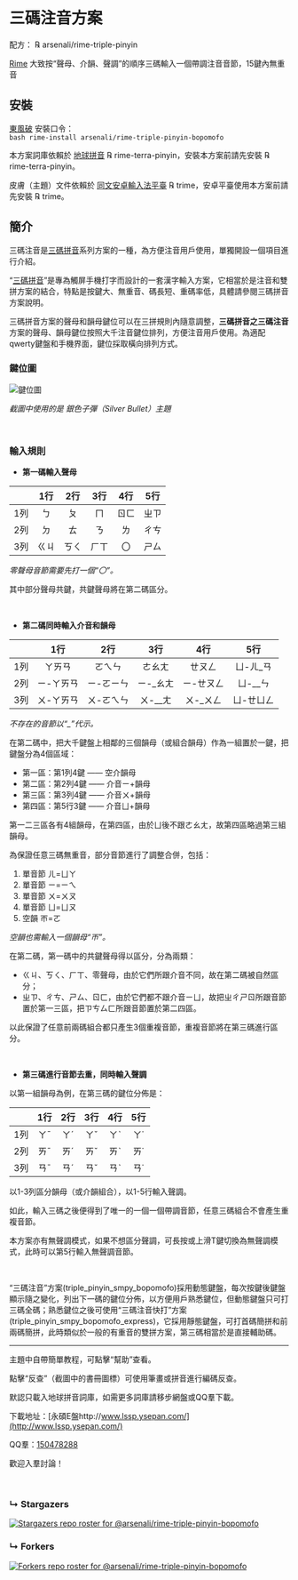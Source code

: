 # 三碼注音方案

配方： ℞ arsenali/rime-triple-pinyin

[Rime](https://rime.im/) 大致按“聲母、介韻、聲調”的順序三碼輸入一個帶調注音音節，15鍵內無重音

## 安裝

[東風破](https://github.com/rime/plum) 安裝口令： <code> bash rime-install arsenali/rime-triple-pinyin-bopomofo </code>

本方案詞庫依賴於 [地球拼音](https://github.com/rime/rime-terra-pinyin) ℞ rime-terra-pinyin，安裝本方案前請先安裝 ℞ rime-terra-pinyin。

皮膚（主題）文件依賴於 [同文安卓輸入法平臺](https://github.com/osfans/trime) ℞ trime，安卓平臺使用本方案前請先安裝 ℞ trime。


## 簡介

三碼注音是[三碼拼音](https://github.com/arsenali/rime-triple-pinyin)系列方案的一種，為方便注音用戶使用，單獨開設一個項目進行介紹。

“[三碼拼音](https://github.com/arsenali/rime-triple-pinyin)”是專為觸屏手機打字而設計的一套漢字輸入方案，它相當於是注音和雙拼方案的結合，特點是按鍵大、無重音、碼長短、重碼率低，具體請參閱三碼拼音方案說明。

三碼拼音方案的聲母和韻母鍵位可以在三拼規則內隨意調整，**三碼拼音之三碼注音**方案的聲母、韻母鍵位按照大千注音鍵位排列，方便注音用戶使用。為適配qwerty鍵盤和手機界面，鍵位採取橫向排列方式。

### 鍵位圖

![鍵位圖](https://user-images.githubusercontent.com/27876448/162972517-2a53a39d-704c-4e84-8324-106a42a17b91.jpg)

_截圖中使用的是 銀色子彈（Silver Bullet）主題_

<br>

### 輸入規則

- **第一碼輸入聲母**

||1行|2行|3行|4行|5行
:---:|:---:|:---:|:---:|:---:|:---:
1列|ㄅ|ㄆ|ㄇ|ㄖㄈ|ㄓㄗ
2列|ㄉ|ㄊ|ㄋ|ㄌ|ㄔㄘ
3列|ㄍㄐ|ㄎㄑ|ㄏㄒ|〇|ㄕㄙ

_零聲母音節需要先打一個“〇”。_

其中部分聲母共鍵，共鍵聲母將在第二碼區分。

<br>

- **第二碼同時輸入介音和韻母**

||1行|2行|3行|4行|5行
:---:|:---:|:---:|:---:|:---:|:---:
1列|ㄚㄞㄢ|ㄛㄟㄣ|ㄜㄠㄤ|ㄝㄡㄥ|ㄩ-ㄦ\_ㄢ
2列|ㄧ-ㄚㄞㄢ|ㄧ-ㄛㄧㄣ|ㄧ-\_ㄠㄤ|ㄧ-ㄝㄡㄥ|ㄩ-\_\_ㄣ
3列|ㄨ-ㄚㄞㄢ|ㄨ-ㄛㄟㄣ|ㄨ-\_\_ㄤ|ㄨ-\_ㄨㄥ|ㄩ-ㄝㄩㄥ

_不存在的音節以“\_”代示。_

在第二碼中，把大千鍵盤上相鄰的三個韻母（或組合韻母）作為一組置於一鍵，把鍵盤分為4個區域：
- 第一區：第1列4鍵 —— 空介韻母
- 第二區：第2列4鍵 —— 介音ㄧ+韻母
- 第三區：第3列4鍵 —— 介音ㄨ+韻母
- 第四區：第5行3鍵 —— 介音ㄩ+韻母

第一二三區各有4組韻母，在第四區，由於ㄩ後不跟ㄜㄠㄤ，故第四區略過第三組韻母。


為保證任意三碼無重音，部分音節進行了調整合併，包括：
1. 單音節 ㄦ=ㄩㄚ
2. 單音節 ㄧ=ㄧㄟ
3. 單音節 ㄨ=ㄨㄡ
4. 單音節 ㄩ=ㄩㄡ
5. 空韻 ㄭ=ㄛ

_空韻也需輸入一個韻母“ㄭ”。_

在第二碼，第一碼中的共鍵聲母得以區分，分為兩類：
- ㄍㄐ、ㄎㄑ、ㄏㄒ、零聲母，由於它們所跟介音不同，故在第二碼被自然區分；
- ㄓㄗ、ㄔㄘ、ㄕㄙ、ㄖㄈ，由於它們都不跟介音ㄧㄩ，故把ㄓㄔㄕㄖ所跟音節置於第一三區，把ㄗㄘㄙㄈ所跟音節置於第二四區。

以此保證了任意前兩碼組合都只產生3個重複音節，重複音節將在第三碼進行區分。

<br>

- **第三碼進行音節去重，同時輸入聲調**

以第一組韻母為例，在第三碼的鍵位分佈是：

||1行|2行|3行|4行|5行
:---:|:---:|:---:|:---:|:---:|:---:
1列|ㄚˉ|ㄚˊ|ㄚˇ|ㄚˋ|ㄚ˙
2列|ㄞˉ|ㄞˊ|ㄞˇ|ㄞˋ|ㄞ˙
3列|ㄢˉ|ㄢˊ|ㄢˇ|ㄢˋ|ㄢ˙

以1-3列區分韻母（或介韻組合），以1-5行輸入聲調。

如此，輸入三碼之後便得到了唯一的一個一個帶調音節，任意三碼組合不會產生重複音節。

本方案亦有無聲調模式，如果不想區分聲調，可長按或上滑T鍵切換為無聲調模式，此時可以第5行輸入無聲調音節。

<br>

“三碼注音”方案(triple_pinyin_smpy_bopomofo)採用動態鍵盤，每次按鍵後鍵盤顯示隨之變化，列出下一碼的鍵位分佈，以方便用戶熟悉鍵位，但動態鍵盤只可打三碼全碼；熟悉鍵位之後可使用“三碼注音快打”方案(triple_pinyin_smpy_bopomofo_express)，它採用靜態鍵盤，可打首碼簡拼和前兩碼簡拼，此時類似於一般的有重音的雙拼方案，第三碼相當於是直接輔助碼。


---

主題中自帶簡單教程，可點擊“幫助”查看。

點擊“反查”（截圖中的書冊圖標）可使用筆畫或拼音進行編碼反查。

默認只載入地球拼音詞庫，如需更多詞庫請移步網盤或QQ羣下載。

下載地址：[永碩E盤http://www.lssp.ysepan.com/](http://www.lssp.ysepan.com/)

QQ羣：[150478288](https://jq.qq.com/?_wv=1027&k=5wf1uTQ)

歡迎入羣討論！

<br>

### &#8627; Stargazers
[![Stargazers repo roster for @arsenali/rime-triple-pinyin-bopomofo](https://reporoster.com/stars/arsenali/rime-triple-pinyin-bopomofo)](https://github.com/arsenali/rime-triple-pinyin-bopomofo/stargazers)

### &#8627; Forkers
[![Forkers repo roster for @arsenali/rime-triple-pinyin-bopomofo](https://reporoster.com/forks/arsenali/rime-triple-pinyin-bopomofo)](https://github.com/arsenali/rime-triple-pinyin-bopomofo/network/members)
